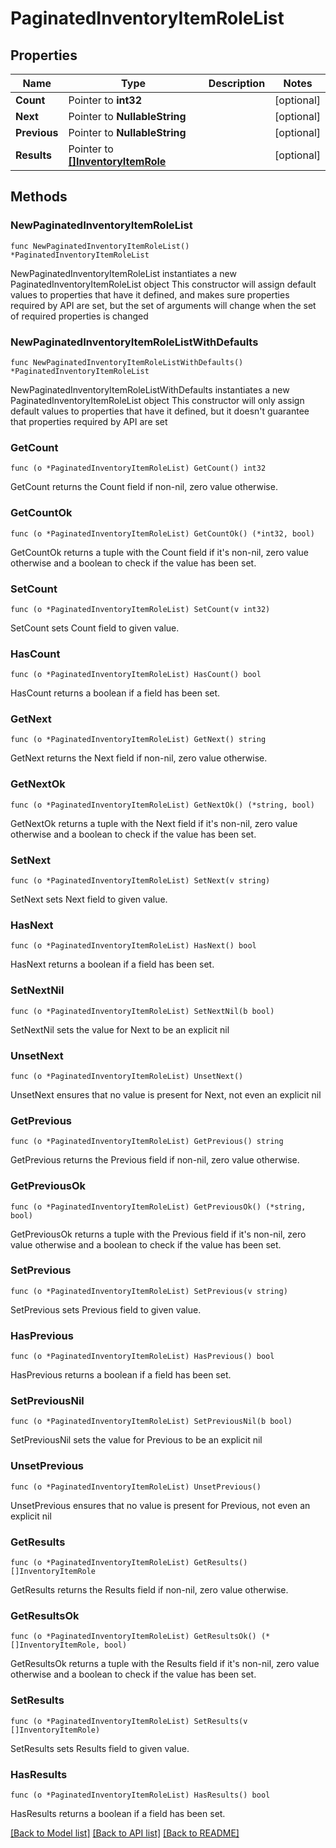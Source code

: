 # PaginatedInventoryItemRoleList

## Properties

Name | Type | Description | Notes
------------ | ------------- | ------------- | -------------
**Count** | Pointer to **int32** |  | [optional] 
**Next** | Pointer to **NullableString** |  | [optional] 
**Previous** | Pointer to **NullableString** |  | [optional] 
**Results** | Pointer to [**[]InventoryItemRole**](InventoryItemRole.md) |  | [optional] 

## Methods

### NewPaginatedInventoryItemRoleList

`func NewPaginatedInventoryItemRoleList() *PaginatedInventoryItemRoleList`

NewPaginatedInventoryItemRoleList instantiates a new PaginatedInventoryItemRoleList object
This constructor will assign default values to properties that have it defined,
and makes sure properties required by API are set, but the set of arguments
will change when the set of required properties is changed

### NewPaginatedInventoryItemRoleListWithDefaults

`func NewPaginatedInventoryItemRoleListWithDefaults() *PaginatedInventoryItemRoleList`

NewPaginatedInventoryItemRoleListWithDefaults instantiates a new PaginatedInventoryItemRoleList object
This constructor will only assign default values to properties that have it defined,
but it doesn't guarantee that properties required by API are set

### GetCount

`func (o *PaginatedInventoryItemRoleList) GetCount() int32`

GetCount returns the Count field if non-nil, zero value otherwise.

### GetCountOk

`func (o *PaginatedInventoryItemRoleList) GetCountOk() (*int32, bool)`

GetCountOk returns a tuple with the Count field if it's non-nil, zero value otherwise
and a boolean to check if the value has been set.

### SetCount

`func (o *PaginatedInventoryItemRoleList) SetCount(v int32)`

SetCount sets Count field to given value.

### HasCount

`func (o *PaginatedInventoryItemRoleList) HasCount() bool`

HasCount returns a boolean if a field has been set.

### GetNext

`func (o *PaginatedInventoryItemRoleList) GetNext() string`

GetNext returns the Next field if non-nil, zero value otherwise.

### GetNextOk

`func (o *PaginatedInventoryItemRoleList) GetNextOk() (*string, bool)`

GetNextOk returns a tuple with the Next field if it's non-nil, zero value otherwise
and a boolean to check if the value has been set.

### SetNext

`func (o *PaginatedInventoryItemRoleList) SetNext(v string)`

SetNext sets Next field to given value.

### HasNext

`func (o *PaginatedInventoryItemRoleList) HasNext() bool`

HasNext returns a boolean if a field has been set.

### SetNextNil

`func (o *PaginatedInventoryItemRoleList) SetNextNil(b bool)`

 SetNextNil sets the value for Next to be an explicit nil

### UnsetNext
`func (o *PaginatedInventoryItemRoleList) UnsetNext()`

UnsetNext ensures that no value is present for Next, not even an explicit nil
### GetPrevious

`func (o *PaginatedInventoryItemRoleList) GetPrevious() string`

GetPrevious returns the Previous field if non-nil, zero value otherwise.

### GetPreviousOk

`func (o *PaginatedInventoryItemRoleList) GetPreviousOk() (*string, bool)`

GetPreviousOk returns a tuple with the Previous field if it's non-nil, zero value otherwise
and a boolean to check if the value has been set.

### SetPrevious

`func (o *PaginatedInventoryItemRoleList) SetPrevious(v string)`

SetPrevious sets Previous field to given value.

### HasPrevious

`func (o *PaginatedInventoryItemRoleList) HasPrevious() bool`

HasPrevious returns a boolean if a field has been set.

### SetPreviousNil

`func (o *PaginatedInventoryItemRoleList) SetPreviousNil(b bool)`

 SetPreviousNil sets the value for Previous to be an explicit nil

### UnsetPrevious
`func (o *PaginatedInventoryItemRoleList) UnsetPrevious()`

UnsetPrevious ensures that no value is present for Previous, not even an explicit nil
### GetResults

`func (o *PaginatedInventoryItemRoleList) GetResults() []InventoryItemRole`

GetResults returns the Results field if non-nil, zero value otherwise.

### GetResultsOk

`func (o *PaginatedInventoryItemRoleList) GetResultsOk() (*[]InventoryItemRole, bool)`

GetResultsOk returns a tuple with the Results field if it's non-nil, zero value otherwise
and a boolean to check if the value has been set.

### SetResults

`func (o *PaginatedInventoryItemRoleList) SetResults(v []InventoryItemRole)`

SetResults sets Results field to given value.

### HasResults

`func (o *PaginatedInventoryItemRoleList) HasResults() bool`

HasResults returns a boolean if a field has been set.


[[Back to Model list]](../README.md#documentation-for-models) [[Back to API list]](../README.md#documentation-for-api-endpoints) [[Back to README]](../README.md)


